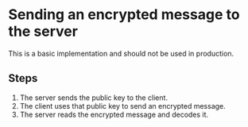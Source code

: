 # Sending an encrypted message to the server

This is a basic implementation and should not be used in production.

## Steps

1. The server sends the public key to the client.
2. The client uses that public key to send an encrypted message.
3. The server reads the encrypted message and decodes it.
